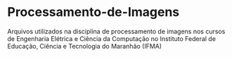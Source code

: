 # Processamento-de-Imagens
Arquivos utilizados na disciplina de processamento de imagens nos cursos de Engenharia Elétrica e Ciência da Computação no Instituto Federal de Educação, Ciência e Tecnologia do Maranhão (IFMA)
